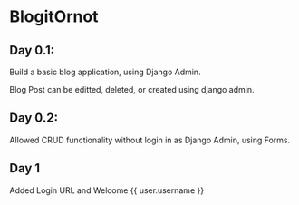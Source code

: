 # BlogitOrnot

## Day 0.1:

Build a basic blog application, using Django Admin. 

Blog Post can be editted, deleted, or created using django admin.


## Day 0.2:

Allowed CRUD functionality without login in as Django Admin, using Forms.


## Day 1

Added Login URL and Welcome {{ user.username }}

